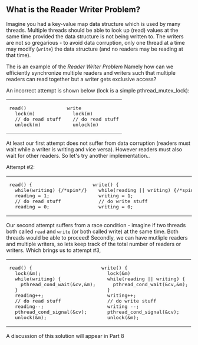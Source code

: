 ## What is the Reader Writer Problem?

Imagine you had a key-value map data structure which is used by many threads. Multiple threads should be able to look up (read) values at the same time provided the data structure is not being written to. The writers are not so gregarious - to avoid data corruption, only one thread at a time may modify (`write`) the data structure (and no readers may be reading at that time). 

The is an example of the _Reader Writer Problem_  Namely how can we efficiently synchronize multiple readers and writers such that multiple readers can read together but a writer gets exclusive access?

An incorrect attempt is shown below (lock is a simple pthread_mutex_lock):

<table><tr><td>
<pre>read()
  lock(m)
  // do read stuff
  unlock(m)
</pre>
</td><td>
<pre>write
  lock(m)
  // do read stuff
  unlock(m)
</pre></td></tr></table>

At least our first attempt does not suffer from data corruption (readers must wait while a writer is writing and vice versa). However readers must also wait for other readers. So let's try another implementation..

Attempt #2:
<table><tr><td>
<pre>read() {
  while(writing) {/*spin*/}
  reading = 1;
  // do read stuff
  reading = 0;
</pre>
</td><td>
<pre>write() {
  while(reading || writing) {/*spin*/}
  writing = 1;
  // do write stuff
  writing = 0;
</pre></td></tr></table>

Our second attempt suffers from a race condition - imagine if two threads both called `read` and `write` (or both called write) at the same time. Both threads would be able to proceed! Secondly, we can have mutliple readers and multiple writers, so lets keep track of the total number of readers or writers. Which brings us to attempt #3,

<table><tr><td>
<pre>read() {
  lock(&m);
  while(writing) {
    pthread_cond_wait(&cv,&m);
  }
  reading++;
  // do read stuff
  reading--;
  pthread_cond_signal(&cv);
  unlock(&m);
</pre>
</td><td>
<pre>write() {
  lock(&m)
  while(reading || writing) {
    pthread_cond_wait(&cv,&m);
  }
  writing++;
  // do write stuff
  writing --;
  pthread_cond_signal(&cv);
  unlock(&m);
</pre></td></tr></table>

A discussion of this solution will appear in Part 8
